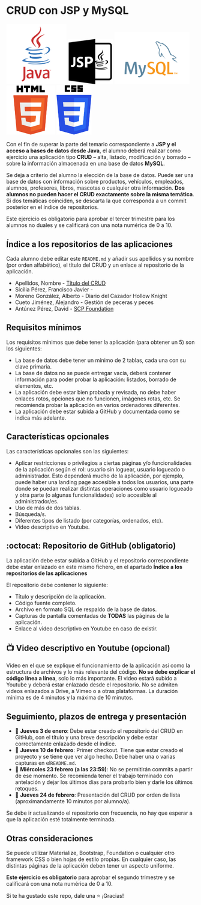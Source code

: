 # CRUD con JSP y MySQL

<img width="160px" src="java.svg"> <img width="120px" src="jsp.svg"> <img width="200px" src="mysql.svg"> <img width="130px" src="html.svg">
 <img width="93px" src="css.svg">


Con el fin de superar la parte del temario correspondiente a **JSP y el acceso a bases de datos desde Java**, el alumno deberá realizar como ejercicio una aplicación tipo **CRUD** – alta, listado, modificación y borrado – sobre la información almacenada en una base de datos **MySQL**.

Se deja a criterio del alumno la elección de la base de datos. Puede ser una base de datos con información sobre productos, vehículos, empleados, alumnos, profesores, libros, mascotas o cualquier otra información. **Dos alumnos no pueden hacer el CRUD exactamente sobre la misma temática**. Si dos temáticas coinciden, se descarta la que corresponda a un commit posterior en el índice de repositorios.

Este ejercicio es obligatorio para aprobar el tercer trimestre para los alumnos no duales y se calificará con una nota numérica de 0 a 10.

## Índice a los repositorios de las aplicaciones

Cada alumno debe editar este `README.md` y añadir sus apellidos y su nombre (por orden alfabético), el título del CRUD y un enlace al repositorio de la aplicación.

* Apellidos, Nombre - [Título del CRUD]()
* Sicilia Pérez, Francisco Javier -
* Moreno González, Alberto - Diario del Cazador Hollow Knight
* Cueto Jiménez, Alejandro - Gestión de peceras y peces
* Antúnez Pérez, David - [SCP Foundation]()
      
## Requisitos mínimos

Los requisitos mínimos que debe tener la aplicación (para obtener un 5) son los siguientes:

* La base de datos debe tener un mínimo de 2 tablas, cada una con su clave primaria.
* La base de datos no se puede entregar vacía, deberá contener información para poder probar la aplicación: listados, borrado de elementos, etc.
* La aplicación debe estar bien probada y revisada, no debe haber enlaces rotos, opciones que no funcionen, imágenes rotas, etc. Se recomienda probar la aplicación en varios ordenadores diferentes.
* La aplicación debe estar subida a GitHub y documentada como se indica más adelante.
    
## Características opcionales

Las características opcionales son las siguientes:

* Aplicar restricciones o privilegios a ciertas páginas y/o funcionalidades de la aplicación según el rol: usuario sin loguear, usuario logueado o administrador. Esto dependerá mucho de la aplicación, por ejemplo, puede haber una landing page accesible a todos los usuarios, una parte donde se puedan realizar distintas operaciones como usuario logueado y otra parte (o algunas funcionalidades) solo accesible al administrador/es.
* Uso de más de dos tablas.
* Búsqueda/s.
* Diferentes tipos de listado (por categorías, ordenados, etc).
* Vídeo descriptivo en Youtube.

## :octocat:	Repositorio de GitHub (obligatorio)

La aplicación debe estar subida a GitHub y el repositorio correspondiente debe estar enlazado en este mismo fichero, en el apartado **Índice a los repositorios de las aplicaciones**

El repositorio debe contener lo siguiente:
* Título y descripción de la aplicación.
* Código fuente completo.
* Archivo en formato SQL de respaldo de la base de datos.
* Capturas de pantalla comentadas de **TODAS** las páginas de la aplicación.
* Enlace al video descriptivo en Youtube en caso de existir.

## :tv: Video descriptivo en Youtube (opcional)

Video en el que se explique el funcionamiento de la aplicación así como la estructura de archivos y lo más relevante del código. **No se debe explicar el código línea a línea**, solo lo más importante. El video estará subido a Youtube y deberá estar enlazado desde el repositorio. No se admiten videos enlazados a Drive, a Vimeo o a otras plataformas. La duración mínima es de 4 minutos y la máxima de 10 minutos.

## Seguimiento, plazos de entrega y presentación

* 📆 **Jueves 3 de enero**: Debe estar creado el repositorio del CRUD en GitHub, con el título y una breve descripción y debe estar correctamente enlazado desde el índice.
* 📆 **Jueves 10 de febrero**: Primer checkout. Tiene que estar creado el proyecto y se tiene que ver algo hecho. Debe haber una o varias capturas en el`README.md`.
* 📆 **Miércoles 23 febrero (a las 23:59)**: No se permitirán commits a partir de ese momento. Se recomienda tener el trabajo terminado con antelación y dejar los últimos días para probarlo bien y darle los últimos retoques.
* 📆 **Jueves 24 de febrero**: Presentación del CRUD por orden de lista (aproximandamente 10 minutos por alumno/a).

Se debe ir actualizando el repositorio con frecuencia, no hay que esperar a que la aplicación esté totalmente terminada.

## Otras consideraciones

Se puede utilizar Materialize, Bootstrap, Foundation o cualquier otro framework CSS o bien hojas de estilo propias. En cualquier caso, las distintas páginas de la aplicación deben tener un aspecto uniforme.

**Este ejercicio es obligatorio** para aprobar el segundo trimestre y se calificará con una nota numérica de 0 a 10.

Si te ha gustado este repo, dale una :star: ¡Gracias!
